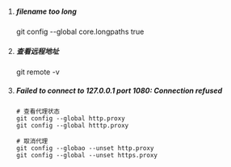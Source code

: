 1. ##### filename too long

   git config --global core.longpaths true

2. ##### 查看远程地址

   git remote -v
   
3. ##### Failed to connect to 127.0.0.1 port 1080: Connection refused

   ```shell
   # 查看代理状态
   git config --global http.proxy
   git config --global htttp.proxy
   
   # 取消代理
   git config --globao --unset http.proxy
   git config --global --unset https.proxy
   ```

   